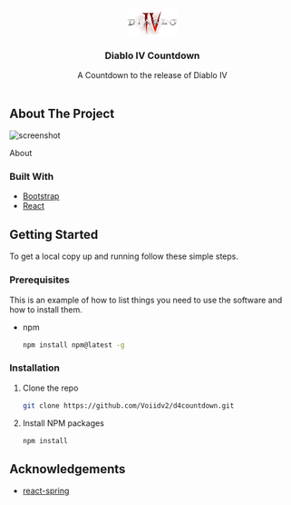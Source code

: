 <!-- PROJECT LOGO -->
<br />
<p align="center">
  <a href="https://github.com/Voiidv2/d4countdown">
    <img src="images/logo.png" alt="Logo" width="88" height="48">
  </a>
  <h3 align="center">Diablo IV Countdown</h3>
  <p align="center">
    A Countdown to the release of Diablo IV
    <br />
    <br />
  </p>
</p>

<!-- ABOUT THE PROJECT -->

## About The Project

![screenshot](https://example.com)

About

### Built With

- [Bootstrap](https://getbootstrap.com/)
- [React](https://reactjs.org/)

<!-- GETTING STARTED -->

## Getting Started

To get a local copy up and running follow these simple steps.

### Prerequisites

This is an example of how to list things you need to use the software and how to install them.

- npm

  ```sh
  npm install npm@latest -g
  ```

### Installation

1. Clone the repo
   ```sh
   git clone https://github.com/Voiidv2/d4countdown.git
   ```
2. Install NPM packages
   ```sh
   npm install
   ```

<!-- ACKNOWLEDGEMENTS -->

## Acknowledgements

- [react-spring](https://react-spring.io/)
